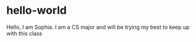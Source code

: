 # hello-world


Hello, I am Sophia. I am a CS major and will be trying my best to keep up with this class
